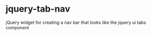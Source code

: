 jquery-tab-nav
==============

jQuery widget for creating a nav bar that looks like the jquery ui tabs component